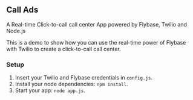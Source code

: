 Call Ads
--------

A Real-time Click-to-call call center App powered by Flybase, Twilio and Node.js

This is a demo to show how you can use the real-time power of Flybase with Twilio to create a click-to-call call center.

### Setup

1. Insert your Twilio and Flybase credentials in `config.js`.
2. Install your node dependencies: `npm install`.
3. Start your app: `node app.js`.
